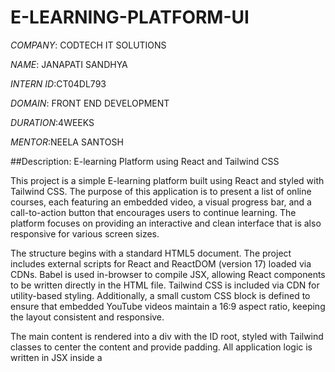 # E-LEARNING-PLATFORM-UI

*COMPANY*: CODTECH IT SOLUTIONS 

*NAME*: JANAPATI SANDHYA 

*INTERN ID*:CT04DL793

*DOMAIN*: FRONT END DEVELOPMENT 

*DURATION*:4WEEKS

*MENTOR*:NEELA SANTOSH

##Description: E-learning Platform using React and Tailwind CSS

This project is a simple E-learning platform built using React and styled with Tailwind CSS. The purpose of this application is to present a list of online courses, each featuring an embedded video, a visual progress bar, and a call-to-action button that encourages users to continue learning. The platform focuses on providing an interactive and clean interface that is also responsive for various screen sizes.

The structure begins with a standard HTML5 document. The project includes external scripts for React and ReactDOM (version 17) loaded via CDNs. Babel is used in-browser to compile JSX, allowing React components to be written directly in the HTML file. Tailwind CSS is included via CDN for utility-based styling. Additionally, a small custom CSS block is defined to ensure that embedded YouTube videos maintain a 16:9 aspect ratio, keeping the layout consistent and responsive.

The main content is rendered into a div with the ID root, styled with Tailwind classes to center the content and provide padding. All application logic is written in JSX inside a <script type="text/babel"> tag. The core data consists of an array named courses, where each object represents a course with an id, title, progress, and videoUrl. This static data serves as the foundation for the dynamic rendering of course content.

A functional React component named CourseCard is used to display each individual course. This component receives a course object as a prop and renders a styled card. Each card includes the course title, an embedded YouTube video using an <iframe>, a progress bar, and a “Continue” button. The progress bar visually indicates how much of the course has been completed, using a colored div with a dynamic width based on the progress percentage.

The main App component renders the platform’s header and iterates over the courses array using the .map() function. It passes each course to the CourseCard component and assigns a unique key for React’s reconciliation process. The entire app is then rendered into the root element using ReactDOM.render().

Styling is handled extensively with Tailwind CSS, giving the application a modern look. Features like shadows, rounded corners, spacing, and responsive padding are applied to ensure a clean and professional interface. The embedded videos are fully responsive due to the custom CSS defined for the .video-container class.

This project showcases the integration of component-based development using React with rapid UI design using Tailwind CSS. Although the application currently uses static data, it is structured in a way that allows for easy expansion. Features such as API integration, user authentication, dynamic progress tracking, and personalized dashboards can be added in the future to enhance functionality.

Overall, this E-learning platform serves as a foundational project for building modern, user-friendly educational web applications. It emphasizes modularity, responsiveness, and ease of use, making it a strong example of combining React and Tailwind CSS for interactive front-end development.



